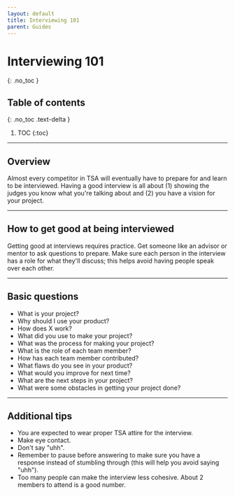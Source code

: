 ```yaml
---
layout: default
title: Interviewing 101
parent: Guides
---
```


# Interviewing 101
{: .no_toc }

## Table of contents
{: .no_toc .text-delta }

1. TOC
{:toc}

---

## Overview

Almost every competitor in TSA will eventually have to prepare for and learn to be interviewed. Having a good interview is all about (1) showing the judges you know what you're talking about and (2) you have a vision for your project.

---

## How to get good at being interviewed

Getting good at interviews requires practice. Get someone like an advisor or mentor to ask questions to prepare. Make sure each person in the interview has a role for what they'll discuss; this helps avoid having people speak over each other.

---

## Basic questions

- What is your project?
- Why should I use your product?
- How does X work?
- What did you use to make your project?
- What was the process for making your project?
- What is the role of each team member?
- How has each team member contributed?
- What flaws do you see in your product?
- What would you improve for next time?
- What are the next steps in your project?
- What were some obstacles in getting your project done?

---

## Additional tips

- You are expected to wear proper TSA attire for the interview.
- Make eye contact.
- Don't say "uhh".
- Remember to pause before answering to make sure you have a response instead of stumbling through (this will help you avoid saying "uhh").
- Too many people can make the interview less cohesive. About 2 members to attend is a good number.
